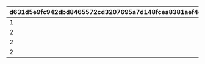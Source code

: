 |d631d5e9fc942dbd8465572cd3207695a7d148fcea8381aef4d4247549f7cf8b|2832b5235b2d31879da387951982cdf0a90b0509d918cda321fb3046bda6d31e|27aa7595898f1dd839b4081c46d42e7cd03c64f4e95427bc1618ba6c04daa3cb|146a9f0e858f4d1ff6e3522f3a6e8158dd12f9d1d9d5e81ba8d74031625a12e1|
| --- | --- | --- | --- |
|1|2|50|310000101|
|2|2|-50|310000102|
|2|1|50|311010101|
|2|1|70|311020101|